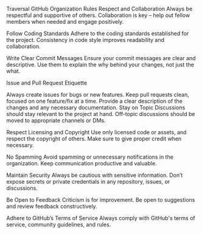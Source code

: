 Traversal GitHub Organization Rules
Respect and Collaboration
Always be respectful and supportive of others. Collaboration is key – help out fellow members when needed and engage positively.

Follow Coding Standards
Adhere to the coding standards established for the project. Consistency in code style improves readability and collaboration.

Write Clear Commit Messages
Ensure your commit messages are clear and descriptive. Use them to explain the why behind your changes, not just the what.

Issue and Pull Request Etiquette

Always create issues for bugs or new features.
Keep pull requests clean, focused on one feature/fix at a time.
Provide a clear description of the changes and any necessary documentation.
Stay on Topic
Discussions should stay relevant to the project at hand. Off-topic discussions should be moved to appropriate channels or DMs.

Respect Licensing and Copyright
Use only licensed code or assets, and respect the copyright of others. Make sure to give proper credit when necessary.

No Spamming
Avoid spamming or unnecessary notifications in the organization. Keep communication productive and valuable.

Maintain Security
Always be cautious with sensitive information. Don’t expose secrets or private credentials in any repository, issues, or discussions.

Be Open to Feedback
Criticism is for improvement. Be open to suggestions and review feedback constructively.

Adhere to GitHub’s Terms of Service
Always comply with GitHub's terms of service, community guidelines, and rules.
